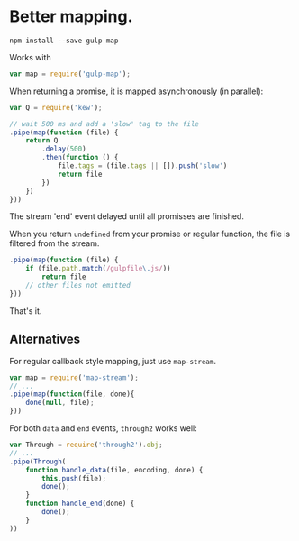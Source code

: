 
# Better mapping.

	npm install --save gulp-map

Works with 

```js
var map = require('gulp-map');
```

When returning a promise, it is mapped asynchronously (in parallel):

```js
var Q = require('kew');

// wait 500 ms and add a 'slow' tag to the file
.pipe(map(function (file) {
	return Q
		.delay(500)
		.then(function () {
			file.tags = (file.tags || []).push('slow')
			return file
		})
	})
}))
```

The stream 'end' event delayed until all promisses are finished.

When you return `undefined` from your promise or regular function, the file is
filtered from the stream.

```js
.pipe(map(function (file) {
	if (file.path.match(/gulpfile\.js/))
		return file
	// other files not emitted
}))
```

That's it.

## Alternatives

For regular callback style mapping, just use `map-stream`.

```js
var map = require('map-stream');
// ...
.pipe(map(function(file, done){
	done(null, file);
}))
```

For both `data` and `end` events, `through2` works well:

```js
var Through = require('through2').obj;
// ...
.pipe(Through(
	function handle_data(file, encoding, done) {
		this.push(file);
		done();
	}
	function handle_end(done) {
		done();
	}
))
```
